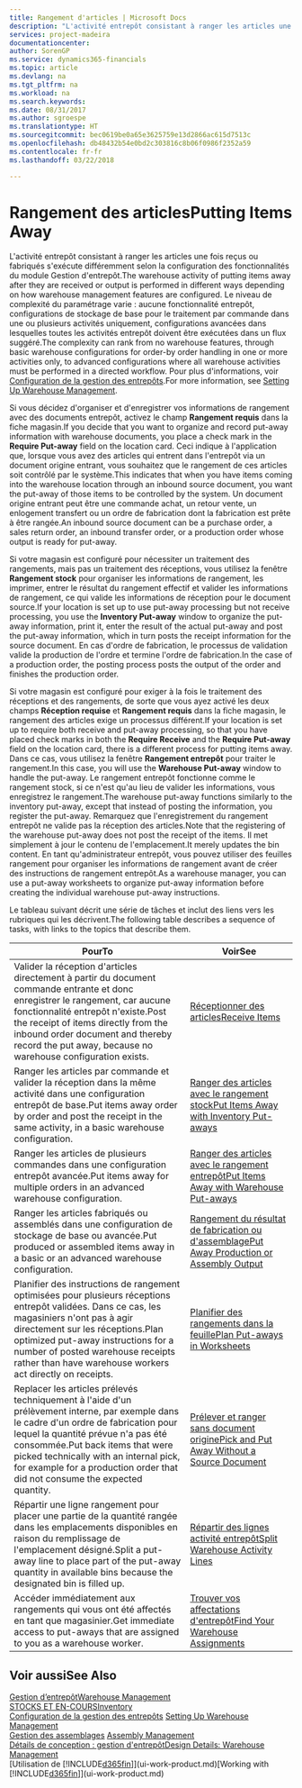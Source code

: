 ```yaml
---
title: Rangement d'articles | Microsoft Docs
description: "L'activité entrepôt consistant à ranger les articles une fois reçus ou fabriqués s'exécute différemment selon la configuration des fonctionnalités du module Gestion d'entrepôt."
services: project-madeira
documentationcenter: 
author: SorenGP
ms.service: dynamics365-financials
ms.topic: article
ms.devlang: na
ms.tgt_pltfrm: na
ms.workload: na
ms.search.keywords: 
ms.date: 08/31/2017
ms.author: sgroespe
ms.translationtype: HT
ms.sourcegitcommit: bec0619be0a65e3625759e13d2866ac615d7513c
ms.openlocfilehash: db48432b54e0bd2c303816c8b06f0986f2352a59
ms.contentlocale: fr-fr
ms.lasthandoff: 03/22/2018

---
```

# <a name="putting-items-away"></a><span data-ttu-id="b5c77-103">Rangement des articles</span><span class="sxs-lookup"><span data-stu-id="b5c77-103">Putting Items Away</span></span>
<span data-ttu-id="b5c77-104">L'activité entrepôt consistant à ranger les articles une fois reçus ou fabriqués s'exécute différemment selon la configuration des fonctionnalités du module Gestion d'entrepôt.</span><span class="sxs-lookup"><span data-stu-id="b5c77-104">The warehouse activity of putting items away after they are received or output is performed in different ways depending on how warehouse management features are configured.</span></span> <span data-ttu-id="b5c77-105">Le niveau de complexité du paramétrage varie : aucune fonctionnalité entrepôt, configurations de stockage de base pour le traitement par commande dans une ou plusieurs activités uniquement, configurations avancées dans lesquelles toutes les activités entrepôt doivent être exécutées dans un flux suggéré.</span><span class="sxs-lookup"><span data-stu-id="b5c77-105">The complexity can rank from no warehouse features, through basic warehouse configurations for order-by order handling in one or more activities only, to advanced configurations where all warehouse activities must be performed in a directed workflow.</span></span> <span data-ttu-id="b5c77-106">Pour plus d'informations, voir [Configuration de la gestion des entrepôts](warehouse-setup-warehouse.md).</span><span class="sxs-lookup"><span data-stu-id="b5c77-106">For more information, see [Setting Up Warehouse Management](warehouse-setup-warehouse.md).</span></span>

<span data-ttu-id="b5c77-107">Si vous décidez d'organiser et d'enregistrer vos informations de rangement avec des documents entrepôt, activez le champ **Rangement requis** dans la fiche magasin.</span><span class="sxs-lookup"><span data-stu-id="b5c77-107">If you decide that you want to organize and record put-away information with warehouse documents, you place a check mark in the **Require Put-away** field on the location card.</span></span> <span data-ttu-id="b5c77-108">Ceci indique à l'application que, lorsque vous avez des articles qui entrent dans l'entrepôt via un document origine entrant, vous souhaitez que le rangement de ces articles soit contrôlé par le système.</span><span class="sxs-lookup"><span data-stu-id="b5c77-108">This indicates that when you have items coming into the warehouse location through an inbound source document, you want the put-away of those items to be controlled by the system.</span></span> <span data-ttu-id="b5c77-109">Un document origine entrant peut être une commande achat, un retour vente, un enlogement transfert ou un ordre de fabrication dont la fabrication est prête à être rangée.</span><span class="sxs-lookup"><span data-stu-id="b5c77-109">An inbound source document can be a purchase order, a sales return order, an inbound transfer order, or a production order whose output is ready for put-away.</span></span>  

<span data-ttu-id="b5c77-110">Si votre magasin est configuré pour nécessiter un traitement des rangements, mais pas un traitement des réceptions, vous utilisez la fenêtre **Rangement stock** pour organiser les informations de rangement, les imprimer, entrer le résultat du rangement effectif et valider les informations de rangement, ce qui valide les informations de réception pour le document source.</span><span class="sxs-lookup"><span data-stu-id="b5c77-110">If your location is set up to use put-away processing but not receive processing, you use the **Inventory Put-away** window to organize the put-away information, print it, enter the result of the actual put-away and post the put-away information, which in turn posts the receipt information for the source document.</span></span> <span data-ttu-id="b5c77-111">En cas d'ordre de fabrication, le processus de validation valide la production de l'ordre et termine l'ordre de fabrication.</span><span class="sxs-lookup"><span data-stu-id="b5c77-111">In the case of a production order, the posting process posts the output of the order and finishes the production order.</span></span>

<span data-ttu-id="b5c77-112">Si votre magasin est configuré pour exiger à la fois le traitement des réceptions et des rangements, de sorte que vous ayez activé les deux champs **Réception requise** et **Rangement requis** dans la fiche magasin, le rangement des articles exige un processus différent.</span><span class="sxs-lookup"><span data-stu-id="b5c77-112">If your location is set up to require both receive and put-away processing, so that you have placed check marks in both the **Require Receive** and the **Require Put-away** field on the location card, there is a different process for putting items away.</span></span> <span data-ttu-id="b5c77-113">Dans ce cas, vous utilisez la fenêtre **Rangement entrepôt** pour traiter le rangement.</span><span class="sxs-lookup"><span data-stu-id="b5c77-113">In this case, you will use the **Warehouse Put-away** window to handle the put-away.</span></span> <span data-ttu-id="b5c77-114">Le rangement entrepôt fonctionne comme le rangement stock, si ce n'est qu'au lieu de valider les informations, vous enregistrez le rangement.</span><span class="sxs-lookup"><span data-stu-id="b5c77-114">The warehouse put-away functions similarly to the inventory put-away, except that instead of posting the information, you register the put-away.</span></span> <span data-ttu-id="b5c77-115">Remarquez que l'enregistrement du rangement entrepôt ne valide pas la réception des articles.</span><span class="sxs-lookup"><span data-stu-id="b5c77-115">Note that the registering of the warehouse put-away does not post the receipt of the items.</span></span> <span data-ttu-id="b5c77-116">Il met simplement à jour le contenu de l'emplacement.</span><span class="sxs-lookup"><span data-stu-id="b5c77-116">It merely updates the bin content.</span></span> <span data-ttu-id="b5c77-117">En tant qu'administrateur entrepôt, vous pouvez utiliser des feuilles rangement pour organiser les informations de rangement avant de créer des instructions de rangement entrepôt.</span><span class="sxs-lookup"><span data-stu-id="b5c77-117">As a warehouse manager, you can use a put-away worksheets to organize put-away information before creating the individual warehouse put-away instructions.</span></span>

<span data-ttu-id="b5c77-118">Le tableau suivant décrit une série de tâches et inclut des liens vers les rubriques qui les décrivent.</span><span class="sxs-lookup"><span data-stu-id="b5c77-118">The following table describes a sequence of tasks, with links to the topics that describe them.</span></span>   

|<span data-ttu-id="b5c77-119">**Pour**</span><span class="sxs-lookup"><span data-stu-id="b5c77-119">**To**</span></span>|<span data-ttu-id="b5c77-120">**Voir**</span><span class="sxs-lookup"><span data-stu-id="b5c77-120">**See**</span></span>|  
|------------|-------------|  
|<span data-ttu-id="b5c77-121">Valider la réception d'articles directement à partir du document commande entrante et donc enregistrer le rangement, car aucune fonctionnalité entrepôt n'existe.</span><span class="sxs-lookup"><span data-stu-id="b5c77-121">Post the receipt of items directly from the inbound order document and thereby record the put away, because no warehouse configuration exists.</span></span>|[<span data-ttu-id="b5c77-122">Réceptionner des articles</span><span class="sxs-lookup"><span data-stu-id="b5c77-122">Receive Items</span></span>](warehouse-how-receive-items.md)|  
|<span data-ttu-id="b5c77-123">Ranger les articles par commande et valider la réception dans la même activité dans une configuration entrepôt de base.</span><span class="sxs-lookup"><span data-stu-id="b5c77-123">Put items away order by order and post the receipt in the same activity, in a basic warehouse configuration.</span></span>|[<span data-ttu-id="b5c77-124">Ranger des articles avec le rangement stock</span><span class="sxs-lookup"><span data-stu-id="b5c77-124">Put Items Away with Inventory Put-aways</span></span>](warehouse-how-to-put-items-away-with-inventory-put-aways.md)|  
|<span data-ttu-id="b5c77-125">Ranger les articles de plusieurs commandes dans une configuration entrepôt avancée.</span><span class="sxs-lookup"><span data-stu-id="b5c77-125">Put items away for multiple orders in an advanced warehouse configuration.</span></span>|[<span data-ttu-id="b5c77-126">Ranger des articles avec le rangement entrepôt</span><span class="sxs-lookup"><span data-stu-id="b5c77-126">Put Items Away with Warehouse Put-aways</span></span>](warehouse-how-to-put-items-away-with-warehouse-put-aways.md)|  
|<span data-ttu-id="b5c77-127">Ranger les articles fabriqués ou assemblés dans une configuration de stockage de base ou avancée.</span><span class="sxs-lookup"><span data-stu-id="b5c77-127">Put produced or assembled items away in a basic or an advanced warehouse configuration.</span></span>|[<span data-ttu-id="b5c77-128">Rangement du résultat de fabrication ou d'assemblage</span><span class="sxs-lookup"><span data-stu-id="b5c77-128">Put Away Production or Assembly Output</span></span>](warehouse-how-to-put-away-production-output.md)|
|<span data-ttu-id="b5c77-129">Planifier des instructions de rangement optimisées pour plusieurs réceptions entrepôt validées. Dans ce cas, les magasiniers n'ont pas à agir directement sur les réceptions.</span><span class="sxs-lookup"><span data-stu-id="b5c77-129">Plan optimized put-away instructions for a number of posted warehouse receipts rather than have warehouse workers act directly on receipts.</span></span>|[<span data-ttu-id="b5c77-130">Planifier des rangements dans la feuille</span><span class="sxs-lookup"><span data-stu-id="b5c77-130">Plan Put-aways in Worksheets</span></span>](warehouse-how-to-plan-put-aways-in-worksheets.md)|  
|<span data-ttu-id="b5c77-131">Replacer les articles prélevés techniquement à l'aide d'un prélèvement interne, par exemple dans le cadre d'un ordre de fabrication pour lequel la quantité prévue n'a pas été consommée.</span><span class="sxs-lookup"><span data-stu-id="b5c77-131">Put back items that were picked technically with an internal pick, for example for a production order that did not consume the expected quantity.</span></span>|[<span data-ttu-id="b5c77-132">Prélever et ranger sans document origine</span><span class="sxs-lookup"><span data-stu-id="b5c77-132">Pick and Put Away Without a Source Document</span></span>](warehouse-how-to-create-put-aways-from-internal-put-aways.md)|
|<span data-ttu-id="b5c77-133">Répartir une ligne rangement pour placer une partie de la quantité rangée dans les emplacements disponibles en raison du remplissage de l'emplacement désigné.</span><span class="sxs-lookup"><span data-stu-id="b5c77-133">Split a put-away line to place part of the put-away quantity in available bins because the designated bin is filled up.</span></span>|[<span data-ttu-id="b5c77-134">Répartir des lignes activité entrepôt</span><span class="sxs-lookup"><span data-stu-id="b5c77-134">Split Warehouse Activity Lines</span></span>](warehouse-how-to-split-warehouse-activity-lines.md)|
|<span data-ttu-id="b5c77-135">Accéder immédiatement aux rangements qui vous ont été affectés en tant que magasinier.</span><span class="sxs-lookup"><span data-stu-id="b5c77-135">Get immediate access to put-aways that are assigned to you as a warehouse worker.</span></span>|[<span data-ttu-id="b5c77-136">Trouver vos affectations d'entrepôt</span><span class="sxs-lookup"><span data-stu-id="b5c77-136">Find Your Warehouse Assignments</span></span>](warehouse-how-to-find-your-warehouse-assignments.md)|    

## <a name="see-also"></a><span data-ttu-id="b5c77-137">Voir aussi</span><span class="sxs-lookup"><span data-stu-id="b5c77-137">See Also</span></span>  
[<span data-ttu-id="b5c77-138">Gestion d’entrepôt</span><span class="sxs-lookup"><span data-stu-id="b5c77-138">Warehouse Management</span></span>](warehouse-manage-warehouse.md)  
[<span data-ttu-id="b5c77-139">STOCKS ET EN-COURS</span><span class="sxs-lookup"><span data-stu-id="b5c77-139">Inventory</span></span>](inventory-manage-inventory.md)  
<span data-ttu-id="b5c77-140">[Configuration de la gestion des entrepôts](warehouse-setup-warehouse.md)   </span><span class="sxs-lookup"><span data-stu-id="b5c77-140">[Setting Up Warehouse Management](warehouse-setup-warehouse.md)   </span></span>  
<span data-ttu-id="b5c77-141">[Gestion des assemblages](assembly-assemble-items.md)  </span><span class="sxs-lookup"><span data-stu-id="b5c77-141">[Assembly Management](assembly-assemble-items.md)  </span></span>  
[<span data-ttu-id="b5c77-142">Détails de conception : gestion d'entrepôt</span><span class="sxs-lookup"><span data-stu-id="b5c77-142">Design Details: Warehouse Management</span></span>](design-details-warehouse-management.md)  
<span data-ttu-id="b5c77-143">[Utilisation de [!INCLUDE[d365fin](includes/d365fin_md.md)]](ui-work-product.md)</span><span class="sxs-lookup"><span data-stu-id="b5c77-143">[Working with [!INCLUDE[d365fin](includes/d365fin_md.md)]](ui-work-product.md)</span></span>  

